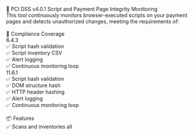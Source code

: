 📜 PCI DSS v4.0.1 Script and Payment Page Integrity Monitoring<br>
This tool continuously monitors browser-executed scripts on your payment pages and detects unauthorized changes, meeting the requirements of:<br>
<br>
🔐 Compliance Coverage<br>
6.4.3 <br>
✅ Script hash validation<br>
✅ Script inventory CSV<br>
✅ Alert logging<br>
✅ Continuous monitoring loop<br>
11.6.1 <br>
✅ Script hash validation<br>
✅ DOM structure hash<br>
✅ HTTP header hashing<br>
✅ Alert logging<br>
✅ Continuous monitoring loop<br>
<br>
📦 Features<br>
✅ Scans and inventories all <script> tags from a specified payment page<br>
✅ Detects and logs unauthorized, missing, or tampered scripts<br>
✅ Tracks and hashes critical HTTP response headers (e.g., CSP, HSTS)<br>
✅ Hashes the DOM structure to detect unauthorized content injection<br>
✅ Generates a weekly PDF report for audit compliance<br>
✅ Supports continuous monitoring via cron or systemd<br>
<br>
🛠️ Requirements<br>
Python 3.8+<br>
Python packages: pip install requests beautifulsoup4 fpdf<br>
<br>
📁 File Structure<br>
/opt/fim/<br>
├── script_monitor.py              # Main monitoring script<br>
├── script_inventory.csv           # Live inventory of scripts<br>
├── header_integrity.json          # Stored header & DOM structure hashes<br>
├── script_monitor_log.txt         # Log file of detections<br>
├── pci_6.4.3_11.6.1_report.pdf    # Weekly audit report<br>
<br>
⚙️ Configuration<br>
Edit the script to configure:<br>
TARGET_URL = "https://yourdomain.com/checkout"<br>
INVENTORY_FILE = "/opt/fim/script_inventory.csv"<br>
HEADER_HASH_FILE = "/opt/fim/header_integrity.json"<br>
LOG_FILE = "/opt/fim/script_monitor_log.txt"<br>
CHECK_INTERVAL_SECONDS = 300<br>
<br>
🚀 Usage<br>
Run Manually: python3 script_monitor.py<br>
Run Continuously via Cron: */5 * * * * /usr/bin/python3 /opt/fim/script_monitor.py<br>
<br>
🧾 Weekly Audit Report<br>
Generate a PDF summary: python3 generate_report.py<br>
This outputs pci_6.4.3_11.6.1_report.pdf with:<br>
✅ Script scan summary<br>
✅ Header & DOM integrity snapshot<br>
✅ Flagged issues<br>
<br>
🔐 Compliance Coverage<br>
Requirement	Description	Covered<br>
✅ PCI DSS 6.4.3	Inventory, authorization, and integrity of scripts<br>
✅ PCI DSS 11.6.1	Detect tampering with headers or DOM content<br>
<br>
📬 Optional Enhancements<br>
Email PDF report to compliance team<br>
Slack or SIEM integration<br>
HTML dashboard (included in dashboard.html)<br>
<br>
🛡️ Notes<br>
Always run in a secure, access-controlled environment.<br>
Protect output files (.csv, .json, .pdf) from unauthorized changes.<br>
Review justifications and update inventory monthly or when scripts change.<br>
